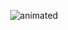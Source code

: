 <p align="center">
<img src=!https://github.com/user-attachments/assets/346b31f5-974c-4da5-b35e-a24e5b3c51e8 alt="animated" />
</p>
